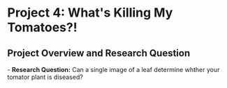 <h1>Project 4: What's Killing My Tomatoes?!</h1>
<h2>Project Overview and Research Question</h2>
 - <strong>Research Question:</strong> Can a single image of a leaf determine whther your tomator plant is diseased? 
